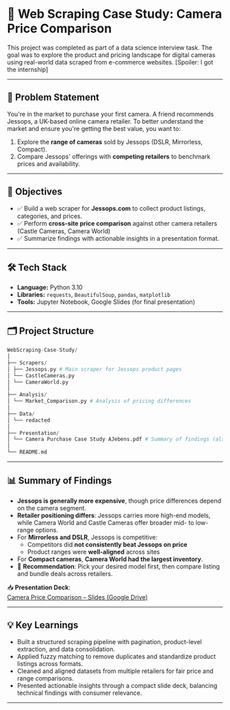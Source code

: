 # 📸 Web Scraping Case Study: Camera Price Comparison

This project was completed as part of a data science interview task. The goal was to explore the product and pricing landscape for digital cameras using real-world data scraped from e-commerce websites. [Spoiler: I got the internship]

---

## 🧠 Problem Statement

You're in the market to purchase your first camera. A friend recommends Jessops, a UK-based online camera retailer. To better understand the market and ensure you're getting the best value, you want to:

1. Explore the **range of cameras** sold by Jessops (DSLR, Mirrorless, Compact).
2. Compare Jessops' offerings with **competing retailers** to benchmark prices and availability.

---

## 🎯 Objectives

- ✅ Build a web scraper for **Jessops.com** to collect product listings, categories, and prices.
- ✅ Perform **cross-site price comparison** against other camera retailers (Castle Cameras, Camera World)
- ✅ Summarize findings with actionable insights in a presentation format.

---

## 🛠️ Tech Stack

- **Language:** Python 3.10  
- **Libraries:** `requests`, `BeautifulSoup`, `pandas`, `matplotlib`  
- **Tools:** Jupyter Notebook, Google Slides (for final presentation)

---

## 🗂️ Project Structure

```python
WebScraping-Case-Study/
│
├── Scrapers/
│ ├── Jessops.py # Main scraper for Jessops product pages
│ └── CastleCameras.py
│ └── CameraWorld.py
│
├── Analysis/
│ └── Market_Comparison.py # Analysis of pricing differences
│
├── Data/
│ └── redacted
│
├── Presentation/
│ └── Camera Purchase Case Study AJebens.pdf # Summary of findings (also linked below)
│
└── README.md
```

---

## 📊 Summary of Findings

- **Jessops is generally more expensive**, though price differences depend on the camera segment.  
- **Retailer positioning differs**: Jessops carries more high-end models, while Camera World and Castle Cameras offer broader mid- to low-range options.  
- For **Mirrorless and DSLR**, Jessops is competitive:
  - Competitors did **not consistently beat Jessops on price**
  - Product ranges were **well-aligned** across sites
- For **Compact cameras**, **Camera World had the largest inventory**.
- 📌 **Recommendation**: Pick your desired model first, then compare listing and bundle deals across retailers.

📥 **Presentation Deck**:  
[Camera Price Comparison – Slides (Google Drive)](https://drive.google.com/file/d/1Uz_V7RUZNYn5lq0x1lrRTn2dlCopDwao/view?usp=sharing)

---

## 💡 Key Learnings

- Built a structured scraping pipeline with pagination, product-level extraction, and data consolidation.
- Applied fuzzy matching to remove duplicates and standardize product listings across formats.
- Cleaned and aligned datasets from multiple retailers for fair price and range comparisons.
- Presented actionable insights through a compact slide deck, balancing technical findings with consumer relevance.
---

